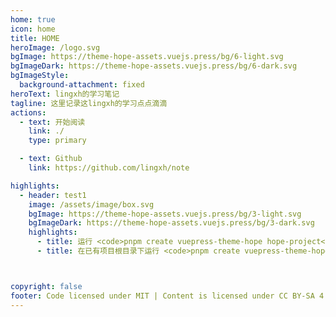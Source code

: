 ```yaml
---
home: true
icon: home
title: HOME
heroImage: /logo.svg
bgImage: https://theme-hope-assets.vuejs.press/bg/6-light.svg
bgImageDark: https://theme-hope-assets.vuejs.press/bg/6-dark.svg
bgImageStyle:
  background-attachment: fixed
heroText: lingxh的学习笔记
tagline: 这里记录这lingxh的学习点点滴滴
actions:
  - text: 开始阅读
    link: ./
    type: primary

  - text: Github
    link: https://github.com/lingxh/note

highlights:
  - header: test1
    image: /assets/image/box.svg
    bgImage: https://theme-hope-assets.vuejs.press/bg/3-light.svg
    bgImageDark: https://theme-hope-assets.vuejs.press/bg/3-dark.svg
    highlights:
      - title: 运行 <code>pnpm create vuepress-theme-hope hope-project</code> 以创建一个新的主题项目。
      - title: 在已有项目根目录下运行 <code>pnpm create vuepress-theme-hope add .</code> 以在项目中添加主题。



copyright: false
footer: Code licensed under MIT | Content is licensed under CC BY-SA 4.0 | © 2023 lingxh
---
```


